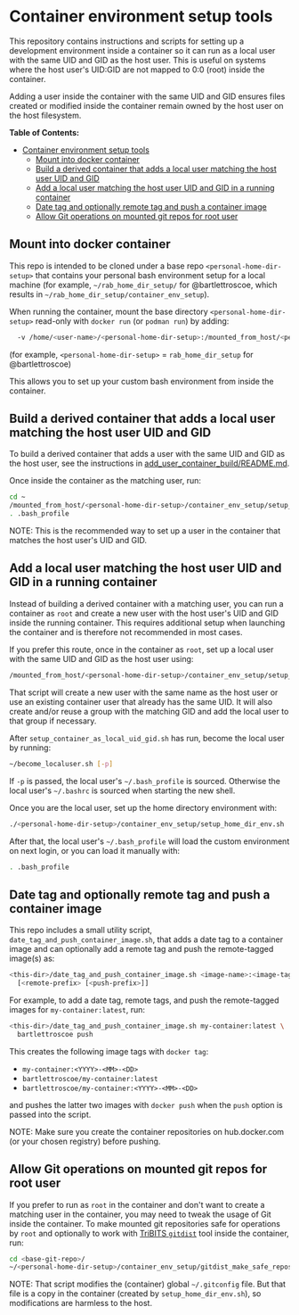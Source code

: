 # Container environment setup tools

This repository contains instructions and scripts for setting up a development
environment inside a container so it can run as a local user with the same UID
and GID as the host user. This is useful on systems where the host user's
UID:GID are not mapped to 0:0 (root) inside the container.

Adding a user inside the container with the same UID and GID ensures files
created or modified inside the container remain owned by the host user on the
host filesystem.

**Table of Contents:**

- [Container environment setup tools](#container-environment-setup-tools)
  - [Mount into docker container](#mount-into-docker-container)
  - [Build a derived container that adds a local user matching the host user UID and GID](#build-a-derived-container-that-adds-a-local-user-matching-the-host-user-uid-and-gid)
  - [Add a local user matching the host user UID and GID in a running container](#add-a-local-user-matching-the-host-user-uid-and-gid-in-a-running-container)
  - [Date tag and optionally remote tag and push a container image](#date-tag-and-optionally-remote-tag-and-push-a-container-image)
  - [Allow Git operations on mounted git repos for root user](#allow-git-operations-on-mounted-git-repos-for-root-user)

## Mount into docker container

This repo is intended to be cloned under a base repo `<personal-home-dir-setup>`
that contains your personal bash environment setup for a local machine (for
example, `~/rab_home_dir_setup/` for @bartlettroscoe, which results in
`~/rab_home_dir_setup/container_env_setup`).

When running the container, mount the base directory `<personal-home-dir-setup>`
read-only with `docker run` (or `podman run`) by adding:

```bash
  -v /home/<user-name>/<personal-home-dir-setup>:/mounted_from_host/<personal-home-dir-setup>:ro
```

(for example, `<personal-home-dir-setup>` = `rab_home_dir_setup` for
@bartlettroscoe)

This allows you to set up your custom bash environment from inside the
container.

## Build a derived container that adds a local user matching the host user UID and GID

To build a derived container that adds a user with the same UID and GID as the
host user, see the instructions in
[add_user_container_build/README.md](./add_user_container_build/README.md).

Once inside the container as the matching user, run:

```bash
cd ~
/mounted_from_host/<personal-home-dir-setup>/container_env_setup/setup_home_dir_env.sh
. .bash_profile
```

NOTE: This is the recommended way to set up a user in the container that
matches the host user's UID and GID.

## Add a local user matching the host user UID and GID in a running container

Instead of building a derived container with a matching user, you can run a
container as `root` and create a new user with the host user's UID and GID
inside the running container. This requires additional setup when launching the
container and is therefore not recommended in most cases.

If you prefer this route, once in the container as `root`, set up a local user
with the same UID and GID as the host user using:

```bash
/mounted_from_host/<personal-home-dir-setup>/container_env_setup/setup_container_as_local_uid_gid.sh
```

That script will create a new user with the same name as the host user or use
an existing container user that already has the same UID. It will also create
and/or reuse a group with the matching GID and add the local user to that
group if necessary.

After `setup_container_as_local_uid_gid.sh` has run, become the local user by
running:

```bash
~/become_localuser.sh [-p]
```

If `-p` is passed, the local user's `~/.bash_profile` is sourced. Otherwise
the local user's `~/.bashrc` is sourced when starting the new shell.

Once you are the local user, set up the home directory environment with:

```bash
./<personal-home-dir-setup>/container_env_setup/setup_home_dir_env.sh
```

After that, the local user's `~/.bash_profile` will load the custom
environment on next login, or you can load it manually with:

```bash
. .bash_profile
```

## Date tag and optionally remote tag and push a container image

This repo includes a small utility script, `date_tag_and_push_container_image.sh`, that
adds a date tag to a container image and can optionally add a remote tag and
push the remote-tagged image(s) as:

```bash
<this-dir>/date_tag_and_push_container_image.sh <image-name>:<image-tag> \
  [<remote-prefix> [<push-prefix>]]
```

For example, to add a date tag, remote tags, and push the remote-tagged
images for `my-container:latest`, run:

```bash
<this-dir>/date_tag_and_push_container_image.sh my-container:latest \
  bartlettroscoe push
```

This creates the following image tags with `docker tag`:

- `my-container:<YYYY>-<MM>-<DD>`
- `bartlettroscoe/my-container:latest`
- `bartlettroscoe/my-container:<YYYY>-<MM>-<DD>`

and pushes the latter two images with `docker push` when the `push` option is passed into the script.

NOTE: Make sure you create the container repositories on hub.docker.com (or
your chosen registry) before pushing.

## Allow Git operations on mounted git repos for root user

If you prefer to run as `root` in the container and don't want to create a
matching user in the container, you may need to tweak the usage of Git inside
the container. To make mounted git repositories safe for operations by `root`
and optionally to work with [TriBITS
`gitdist`](https://tribitspub.github.io/TriBITS/users_guide/index.html#gitdist-documentation)
tool  inside the container, run:

```bash
cd <base-git-repo>/
~/<personal-home-dir-setup>/container_env_setup/gitdist_make_safe_repos.sh
```

NOTE: That script modifies the (container) global `~/.gitconfig` file.  But that
file is a copy in the container (created by `setup_home_dir_env.sh`), so
modifications are harmless to the host.
